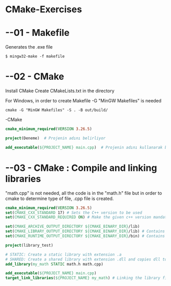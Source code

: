 # CMake-Exercises

# --01 - Makefile

Generates the .exe file
```
$ mingw32-make -f makefile
```

# --02 - CMake

Install CMake
Create CMakeLists.txt in the directory

For Windows, in order to create Makefile -G "MinGW Makefiles" is needed
```
cmake -G "MinGW Makefiles" -S . -B out/build/
```

-CMake
``` cmake
cmake_minimum_required(VERSION 3.26.5)

project(Deneme)  # Projenin adını belirliyor

add_executable(${PROJECT_NAME} main.cpp)  # Projenin adını kullanarak build içine .exe dosyası oluşturuyor.
```

# --03 - CMake : Compile and linking libraries

"math.cpp" is not needed, all the code is in the "math.h" file but in order to cmake to determine type of file, .cpp file is created. 

``` cmake
cmake_minimum_required(VERSION 3.26.5)
set(CMAKE_CXX_STANDARD 17) # Sets the C++ version to be used
set(CMAKE_CXX_STANDARD_REQUIRED ON) # Make the given c++ version mandatory

set(CMAKE_ARCHIVE_OUTPUT_DIRECTORY ${CMAKE_BINARY_DIR}/lib)
set(CMAKE_LIBRARY_OUTPUT_DIRECTORY ${CMAKE_BINARY_DIR}/lib) # Contains .a or .dll.a files
set(CMAKE_RUNTIME_OUTPUT_DIRECTORY ${CMAKE_BINARY_DIR}/bin) # Contains .exe and .dll files

project(library_test)

# STATIC: Create a static library with extension .a
# SHARED: Create a shared library with extension .dll and copies dll to the bin folder
add_library(my_math STATIC math.h math.cpp) 

add_executable(${PROJECT_NAME} main.cpp)
target_link_libraries(${PROJECT_NAME} my_math) # Linking the library file with executable
```
